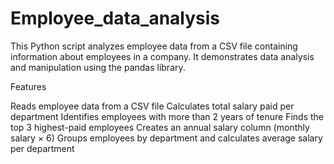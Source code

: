 # Employee_data_analysis
This Python script analyzes employee data from a CSV file containing information about employees in a company. It demonstrates data analysis and manipulation using the pandas library.

Features

Reads employee data from a CSV file
Calculates total salary paid per department
Identifies employees with more than 2 years of tenure
Finds the top 3 highest-paid employees
Creates an annual salary column (monthly salary × 6)
Groups employees by department and calculates average salary per department
